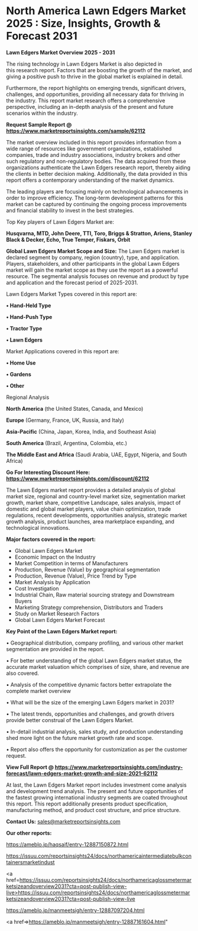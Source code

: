 # North America Lawn Edgers Market 2025 : Size, Insights, Growth & Forecast 2031

<Strong> Lawn Edgers Market Overview 2025 - 2031</strong>

The rising technology in Lawn Edgers Market is also depicted in this research report. Factors that are boosting the growth of the market, and giving a positive push to thrive in the global market is explained in detail.

Furthermore, the report highlights on emerging trends, significant drivers, challenges, and opportunities, providing all necessary data for thriving in the industry. This report market research offers a comprehensive perspective, including an in-depth analysis of the present and future scenarios within the industry.

<strong>Request Sample Report @ <a href=https://www.marketreportsinsights.com/sample/62112>https://www.marketreportsinsights.com/sample/62112</a></strong>

The market overview included in this report provides information from a wide range of resources like government organizations, established companies, trade and industry associations, industry brokers and other such regulatory and non-regulatory bodies. The data acquired from these organizations authenticate the Lawn Edgers research report, thereby aiding the clients in better decision making. Additionally, the data provided in this report offers a contemporary understanding of the market dynamics.

The leading players are focusing mainly on technological advancements in order to improve efficiency. The long-term development patterns for this market can be captured by continuing the ongoing process improvements and financial stability to invest in the best strategies.

Top Key players of Lawn Edgers Market are:

<strong>Husqvarna, MTD, John Deere, TTI, Toro, Briggs & Stratton, Ariens, Stanley Black & Decker, Echo, True Temper, Fiskars, Orbit</strong>

<strong><b>Global Lawn Edgers Market Scope and Size:</b></strong>
The Lawn Edgers market is declared segment by company, region (country), type, and application. Players, stakeholders, and other participants in the global Lawn Edgers market will gain the market scope as they use the report as a powerful resource. The segmental analysis focuses on revenue and product by type and application and the forecast period of 2025-2031.

Lawn Edgers Market Types covered in this report are:

<strong>• Hand-Held Type

• Hand-Push Type

• Tractor Type

• Lawn Edgers</strong>

Market Applications covered in this report are:

<strong>• Home Use

• Gardens

• Other</strong> 

Regional Analysis

<strong>North America</strong> (the United States, Canada, and Mexico)

<strong>Europe</strong> (Germany, France, UK, Russia, and Italy)

<strong>Asia-Pacific</strong> (China, Japan, Korea, India, and Southeast Asia)

<strong>South America</strong> (Brazil, Argentina, Colombia, etc.)

<strong>The Middle East and Africa</strong> (Saudi Arabia, UAE, Egypt, Nigeria, and South Africa)

<strong>Go For Interesting Discount Here: <a href=https://www.marketreportsinsights.com/discount/62112>https://www.marketreportsinsights.com/discount/62112</a></strong>

The Lawn Edgers market report provides a detailed analysis of global market size, regional and country-level market size, segmentation market growth, market share, competitive Landscape, sales analysis, impact of domestic and global market players, value chain optimization, trade regulations, recent developments, opportunities analysis, strategic market growth analysis, product launches, area marketplace expanding, and technological innovations.

<strong><b>Major factors covered in the report:</b></strong>
<ul>
  <li>Global Lawn Edgers Market </li>
  <li>Economic Impact on the Industry</li>
  <li>Market Competition in terms of Manufacturers</li>
  <li>Production, Revenue (Value) by geographical segmentation</li>
  <li>Production, Revenue (Value), Price Trend by Type</li>
  <li>Market Analysis by Application</li>
  <li>Cost Investigation</li>
  <li>Industrial Chain, Raw material sourcing strategy and Downstream Buyers</li>
  <li>Marketing Strategy comprehension, Distributors and Traders</li>
  <li>Study on Market Research Factors</li>
  <li>Global Lawn Edgers Market Forecast</li>
</ul>

<strong><b>Key Point of the Lawn Edgers Market report:</b></strong>

• Geographical distribution, company profiling, and various other market segmentation are provided in the report.

• For better understanding of the global Lawn Edgers market status, the accurate market valuation which comprises of size, share, and revenue are also covered.

• Analysis of the competitive dynamic factors better extrapolate the complete market overview

• What will be the size of the emerging Lawn Edgers market in 2031?

• The latest trends, opportunities and challenges, and growth drivers provide better construal of the Lawn Edgers Market.

• In-detail industrial analysis, sales study, and production understanding shed more light on the future market growth rate and scope.

• Report also offers the opportunity for customization as per the customer request.

<strong><b>View Full Report @ <a href=https://www.marketreportsinsights.com/industry-forecast/lawn-edgers-market-growth-and-size-2021-62112>https://www.marketreportsinsights.com/industry-forecast/lawn-edgers-market-growth-and-size-2021-62112</a></b></strong>


At last, the Lawn Edgers Market report includes investment come analysis and development trend analysis. The present and future opportunities of the fastest growing international industry segments are coated throughout this report. This report additionally presents product specification, manufacturing method, and product cost structure, and price structure.

<strong>Contact Us:</strong>
sales@marketreportsinsights.com

<strong>Our other reports:</strong>

<a href=https://ameblo.jp/haqsaif/entry-12887150872.html>https://ameblo.jp/haqsaif/entry-12887150872.html</a>

<a href=https://issuu.com/reportsinsights24/docs/northamericaintermediatebulkcontainersmarketindust>https://issuu.com/reportsinsights24/docs/northamericaintermediatebulkcontainersmarketindust</a>

<a href=https://issuu.com/reportsinsights24/docs/northamericaglossmetermarketsizeandoverview2031?cta=post-publish-view-live>https://issuu.com/reportsinsights24/docs/northamericaglossmetermarketsizeandoverview2031?cta=post-publish-view-live</a>

<a href=https://ameblo.jp/manmeetsigh/entry-12887097204.html>https://ameblo.jp/manmeetsigh/entry-12887097204.html</a>

<a href=>https://ameblo.jp/manmeetsigh/entry-12887161604.html</a>"
